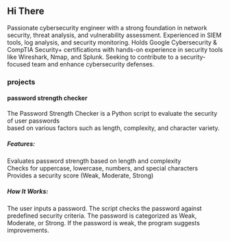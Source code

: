 ## Hi There
Passionate cybersecurity engineer with a strong foundation in network security, threat analysis, and vulnerability assessment. Experienced in SIEM tools, log analysis, and security monitoring. Holds Google Cybersecurity & CompTIA Security+ certifications with hands-on experience in security tools like Wireshark, Nmap, and Splunk. Seeking to contribute to a security-focused team and enhance cybersecurity defenses.
### projects
#### password strength checker
The Password Strength Checker is a Python script to evaluate the security of user passwords<br /> based on various factors such as length, complexity, and character variety. <br />
##### Features:<br />
 Evaluates password strength based on length and complexity<br />
Checks for uppercase, lowercase, numbers, and special characters<br />
Provides a security score (Weak, Moderate, Strong)<br />
##### How It Works:<br />
The user inputs a password.
The script checks the password against predefined security criteria.
The password is categorized as Weak, Moderate, or Strong.
If the password is weak, the program suggests improvements.
